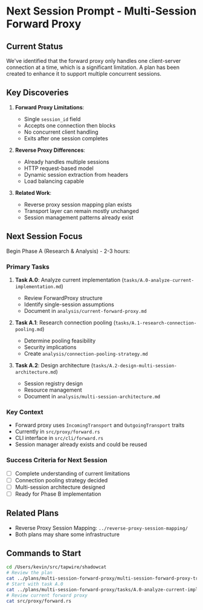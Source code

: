 # Next Session Prompt - Multi-Session Forward Proxy

## Current Status
We've identified that the forward proxy only handles one client-server connection at a time, which is a significant limitation. A plan has been created to enhance it to support multiple concurrent sessions.

## Key Discoveries
1. **Forward Proxy Limitations**:
   - Single `session_id` field
   - Accepts one connection then blocks
   - No concurrent client handling
   - Exits after one session completes

2. **Reverse Proxy Differences**:
   - Already handles multiple sessions
   - HTTP request-based model
   - Dynamic session extraction from headers
   - Load balancing capable

3. **Related Work**:
   - Reverse proxy session mapping plan exists
   - Transport layer can remain mostly unchanged
   - Session management patterns already exist

## Next Session Focus
Begin Phase A (Research & Analysis) - 2-3 hours:

### Primary Tasks
1. **Task A.0**: Analyze current implementation (`tasks/A.0-analyze-current-implementation.md`)
   - Review ForwardProxy structure
   - Identify single-session assumptions
   - Document in `analysis/current-forward-proxy.md`

2. **Task A.1**: Research connection pooling (`tasks/A.1-research-connection-pooling.md`)
   - Determine pooling feasibility
   - Security implications
   - Create `analysis/connection-pooling-strategy.md`

3. **Task A.2**: Design architecture (`tasks/A.2-design-multi-session-architecture.md`)
   - Session registry design
   - Resource management
   - Document in `analysis/multi-session-architecture.md`

### Key Context
- Forward proxy uses `IncomingTransport` and `OutgoingTransport` traits
- Currently in `src/proxy/forward.rs`
- CLI interface in `src/cli/forward.rs`
- Session manager already exists and could be reused

### Success Criteria for Next Session
- [ ] Complete understanding of current limitations
- [ ] Connection pooling strategy decided
- [ ] Multi-session architecture designed
- [ ] Ready for Phase B implementation

## Related Plans
- Reverse Proxy Session Mapping: `../reverse-proxy-session-mapping/`
- Both plans may share some infrastructure

## Commands to Start
```bash
cd /Users/kevin/src/tapwire/shadowcat
# Review the plan
cat ../plans/multi-session-forward-proxy/multi-session-forward-proxy-tracker.md
# Start with task A.0
cat ../plans/multi-session-forward-proxy/tasks/A.0-analyze-current-implementation.md
# Review current forward proxy
cat src/proxy/forward.rs
```